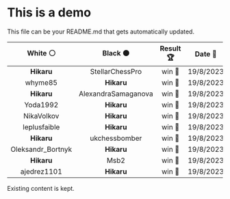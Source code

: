 # This is a demo

This file can be your README.md that gets automatically updated.

<!--START_SECTION:chessStats-->
<!-- Automatically generated with https://github.com/Balastrong/chess-stats-action -->

| White ⚪ | Black ⚫ | Result 🏆 | Date 📅 | Position 🗺️ |
|:---:|:---:|:---:|:---:|:---:|
| **Hikaru** | StellarChessPro | win 🥇 | 19/8/2023 | <a href="http://www.ee.unb.ca/cgi-bin/tervo/fen.pl?select=r2q3r/pp1bkBpp/3R2n1/1N2p1B1/2Q5/8/PPP3PP/5RK1 b - -">Link</a> |
| whyme85 | **Hikaru** | win 🥇 | 19/8/2023 | <a href="http://www.ee.unb.ca/cgi-bin/tervo/fen.pl?select=4r1k1/p4p1p/6pB/3p4/4q3/5QPP/P4PK1/8 w - -">Link</a> |
| **Hikaru** | AlexandraSamaganova | win 🥇 | 19/8/2023 | <a href="http://www.ee.unb.ca/cgi-bin/tervo/fen.pl?select=4R1k1/6p1/p5B1/3K2P1/8/7p/8/8 b - -">Link</a> |
| Yoda1992 | **Hikaru** | win 🥇 | 19/8/2023 | <a href="http://www.ee.unb.ca/cgi-bin/tervo/fen.pl?select=6R1/p1k1p3/4P3/5n1P/bP2rP2/5Np1/8/4K3 w - -">Link</a> |
| NikaVolkov | **Hikaru** | win 🥇 | 19/8/2023 | <a href="http://www.ee.unb.ca/cgi-bin/tervo/fen.pl?select=r1bqr1k1/ppp2pb1/3p2p1/3P3p/2PnP3/BPNn1B2/P2N2PP/2Q1RRK1 w - -">Link</a> |
| leplusfaible | **Hikaru** | win 🥇 | 19/8/2023 | <a href="http://www.ee.unb.ca/cgi-bin/tervo/fen.pl?select=8/5p1p/4p1p1/8/5kPK/7P/P4q2/8 w - -">Link</a> |
| **Hikaru** | ukchessbomber | win 🥇 | 19/8/2023 | <a href="http://www.ee.unb.ca/cgi-bin/tervo/fen.pl?select=8/1P6/8/5k2/2N5/8/5pK1/8 b - -">Link</a> |
| Oleksandr_Bortnyk | **Hikaru** | win 🥇 | 19/8/2023 | <a href="http://www.ee.unb.ca/cgi-bin/tervo/fen.pl?select=1B6/6k1/p3b1p1/1pp3b1/8/4N3/1P6/2K5 w - -">Link</a> |
| **Hikaru** | Msb2 | win 🥇 | 19/8/2023 | <a href="http://www.ee.unb.ca/cgi-bin/tervo/fen.pl?select=7k/7p/8/4R3/3N3P/8/r5P1/K6R w - -">Link</a> |
| ajedrez1101 | **Hikaru** | win 🥇 | 19/8/2023 | <a href="http://www.ee.unb.ca/cgi-bin/tervo/fen.pl?select=r3k1r1/1p2qp2/p3b3/3p3p/P1PPpb1P/1P2N3/3Q1PB1/R4R1K w q -">Link</a> |

<!--END_SECTION:chessStats-->

Existing content is kept.
